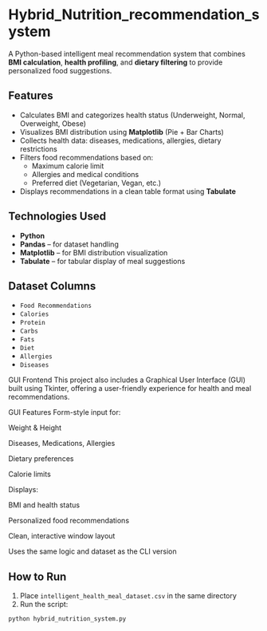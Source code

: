 # Hybrid_Nutrition_recommendation_system

A Python-based intelligent meal recommendation system that combines **BMI calculation**, **health profiling**, and **dietary filtering** to provide personalized food suggestions.

## Features

- Calculates BMI and categorizes health status (Underweight, Normal, Overweight, Obese)
- Visualizes BMI distribution using **Matplotlib** (Pie + Bar Charts)
- Collects health data: diseases, medications, allergies, dietary restrictions
- Filters food recommendations based on:
  - Maximum calorie limit
  - Allergies and medical conditions
  - Preferred diet (Vegetarian, Vegan, etc.)
- Displays recommendations in a clean table format using **Tabulate**

## Technologies Used

- **Python**
- **Pandas** – for dataset handling
- **Matplotlib** – for BMI distribution visualization
- **Tabulate** – for tabular display of meal suggestions

## Dataset Columns 

- `Food Recommendations`
- `Calories`
- `Protein`
- `Carbs`
- `Fats`
- `Diet`
- `Allergies`
- `Diseases`


GUI Frontend
This project also includes a Graphical User Interface (GUI) built using Tkinter, offering a user-friendly experience for health and meal recommendations.

GUI Features
Form-style input for:

Weight & Height

Diseases, Medications, Allergies

Dietary preferences

Calorie limits

Displays:

BMI and health status

Personalized food recommendations

Clean, interactive window layout

Uses the same logic and dataset as the CLI version

## How to Run

1. Place `intelligent_health_meal_dataset.csv` in the same directory
2. Run the script:

```bash
python hybrid_nutrition_system.py

